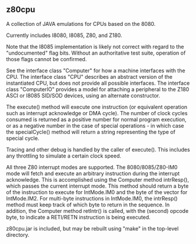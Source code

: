 ## z80cpu

A collection of JAVA emulations for CPUs based on the 8080.

Currently includes I8080, I8085, Z80, and Z180.

Note that the I8085 implementation is likely not correct with regard to the
"undocumented" flag bits. Without an authoritative test suite,
operation of those flags cannot be confirmed.

See the interface class "Computer" for how a machine interfaces with the CPU.
The interface class "CPU" describes an abstract version of the instantiated
CPU, but does not provide all possible interfaces.
The interface class "ComputerIO" provides a model for attaching a
peripheral to the Z180 ASCI or I8085 SID/SOD devices, using an
alternate constructor.

The execute() method will execute one instruction (or equivalent
operation such as interrupt acknowledge or DMA cycle). The number of
clock cycles consumed is returned as a positive number for normal
program execution, or as a negative number in the case of special
operations - in which case the specialCycle() method will return
a string representing the type of special cycle.

Tracing and other debug is handled by the caller of execute().
This includes any throttling to simulate a certain clock speed.

All three Z80 interrupt modes are supported. The 8080/8085/Z80-IM0
mode will fetch and execute an arbitrary instruction during the interrupt
acknowledge. This is accomplished using the Computer method intrResp(),
which passes the current interrupt mode. This method should return
a byte of the instruction to execute for IntMode.IM0 and the byte
of the vector for IntMode.IM2. For multi-byte instructions in IntMode.IM0,
the intrResp() method must keep track of which byte to return in the sequence.
In addition, the Computer method retIntr() is called, with the (second)
opcode byte, to indicate a RETI/RETN instruction is being executed.

z80cpu.jar is included, but may be rebuilt using "make" in the top-level
directory.

